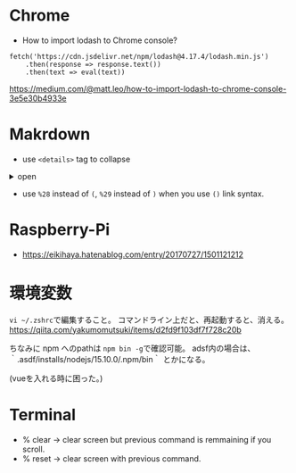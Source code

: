 # Chrome
* How to import lodash to Chrome console?
```
fetch('https://cdn.jsdelivr.net/npm/lodash@4.17.4/lodash.min.js')
    .then(response => response.text())
    .then(text => eval(text))
```
https://medium.com/@matt.leo/how-to-import-lodash-to-chrome-console-3e5e30b4933e


# Makrdown
* use `<details>` tag to collapse
<details>
  <summary> open </summary>
  <p>
  collpased!
  </p>
</details>

* use `%28` instead of `(`, `%29` instead of `)` when you use `()` link syntax.

# Raspberry-Pi
* https://eikihaya.hatenablog.com/entry/20170727/1501121212

# 環境変数
`vi ~/.zshrc`で編集すること。
コマンドライン上だと、再起動すると、消える。
https://qiita.com/yakumomutsuki/items/d2fd9f103df7f728c20b

ちなみに npm へのpathは `npm bin -g`で確認可能。
adsf内の場合は、｀.asdf/installs/nodejs/15.10.0/.npm/bin｀ とかになる。

(vueを入れる時に困った。)

# Terminal
* % clear
  -> clear screen but previous command is remmaining if you scroll.
* % reset
  -> clear screen with previous command.

